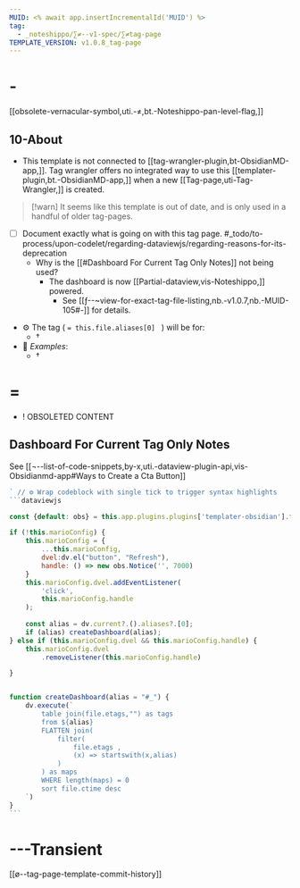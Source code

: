 ```yaml
---
MUID: <% await app.insertIncrementalId('MUID') %>
tag:
  - _noteshippo/∑≠--v1-spec/∑≠tag-page
TEMPLATE_VERSION: v1.0.8_tag-page
---
```

# -

[[obsolete-vernacular-symbol,uti.-≠,bt.-Noteshippo-pan-level-flag,]]
## 10-About

- This template is not connected to  [[tag-wrangler-plugin,bt-ObsidianMD-app,]]. Tag wrangler offers no integrated way to use this [[templater-plugin,bt.-ObsidianMD-app,]] when a new [[Tag-page,uti-Tag-Wrangler,]] is created.

 > [!warn] It seems like this template is out of date, and is only used in a handful of older tag-pages.

- [ ] Document exactly what is going on with this tag page. #_todo/to-process/upon-codelet/regarding-dataviewjs/regarding-reasons-for-its-deprecation
  - Why is the [[#Dashboard For Current Tag Only Notes]] not being used?
    - The dashboard is now  [[Partial-dataview,vis-Noteshippo,]] powered.
      - See [[ƒ--~view-for-exact-tag-file-listing,nb.-v1.0.7,nb.-MUID-105#-]] for details.

* ⚙ The tag ( `= this.file.aliases[0] ` ) will be for:
    * †
* 🔎  *Examples*:
    * †
    

# =

- ! OBSOLETED CONTENT
## Dashboard For Current Tag Only Notes

See [[¬--list-of-code-snippets,by-x,uti.-dataview-plugin-api,vis-Obsidianmd-app#Ways to Create a Cta Button]]

~~~javascript
` // ⚙ Wrap codeblock with single tick to trigger syntax highlights
```dataviewjs

const {default: obs} = this.app.plugins.plugins['templater-obsidian'].templater.current_functions_object.obsidian

if (!this.marioConfig) {
    this.marioConfig = {
        ...this.marioConfig, 
        dvel:dv.el("button", "Refresh"),
        handle: () => new obs.Notice('', 7000)
    }
    this.marioConfig.dvel.addEventListener(
        'click',
        this.marioConfig.handle
    );
    
    const alias = dv.current?.().aliases?.[0];
    if (alias) createDashboard(alias);
} else if (this.marioConfig.dvel && this.marioConfig.handle) {
    this.marioConfig.dvel
        .removeListener(this.marioConfig.handle)

}


function createDashboard(alias = "#_") {
    dv.execute(`
        table join(file.etags,"") as tags
        from ${alias}
        FLATTEN join(
            filter(
                file.etags , 
                (x) => startswith(x,alias)
            )
        ) as maps
        WHERE length(maps) = 0
        sort file.ctime desc
    `)
} 
```

~~~


# ---Transient

[[ø--tag-page-template-commit-history]]

